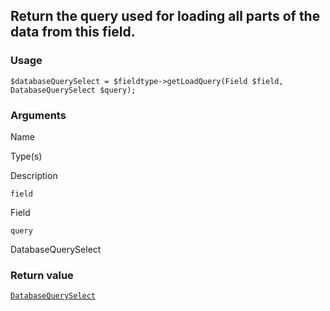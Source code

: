 Return the query used for loading all parts of the data from this field.
------------------------------------------------------------------------

### Usage

    $databaseQuerySelect = $fieldtype->getLoadQuery(Field $field, DatabaseQuerySelect $query);

### Arguments

Name

Type(s)

Description

`field`

Field

`query`

DatabaseQuerySelect

### Return value

[`DatabaseQuerySelect`](/api/ref/database-query-select/)

